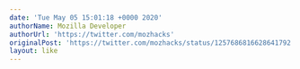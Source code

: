 ```yaml
---
date: 'Tue May 05 15:01:18 +0000 2020'
authorName: Mozilla Developer
authorUrl: 'https://twitter.com/mozhacks'
originalPost: 'https://twitter.com/mozhacks/status/1257686816628641792'
layout: like
---
```

